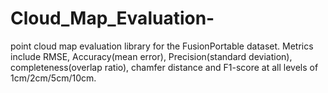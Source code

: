 # Cloud_Map_Evaluation-
point cloud map evaluation library  for the FusionPortable dataset.  Metrics include  RMSE, Accuracy(mean error), Precision(standard deviation), completeness(overlap ratio), chamfer distance and F1-score at all levels of 1cm/2cm/5cm/10cm.
